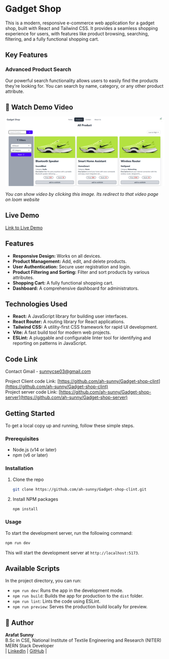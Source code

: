 # Gadget Shop

This is a modern, responsive e-commerce web application for a gadget shop, built with React and Tailwind CSS. It provides a seamless shopping experience for users, with features like product browsing, searching, filtering, and a fully functional shopping cart.

## Key Features

### Advanced Product Search

Our powerful search functionality allows users to easily find the products they're looking for. You can search by name, category, or any other product attribute.


<!-- ![Product Search Feature](./src/assets/image.png) -->


## 🎥 Watch Demo Video

[![Watch the video](./src/assets/image.png)](https://www.loom.com/share/7cf5d7cb91f042bcba1b6f513592d3e9)


<!-- [🎥 Watch Demo Video](./src/assets/video/Gadget%20Shop%20Searching%20Feature%20.mp4) -->


*You can show video by clicking this image. Its redirect to that video page on loom website*

## Live Demo

[Link to Live Demo](https://gadget-shop-4242.web.app/)

## Features

- **Responsive Design:** Works on all devices.
- **Product Management:** Add, edit, and delete products.
- **User Authentication:** Secure user registration and login.
- **Product Filtering and Sorting:** Filter and sort products by various attributes.
- **Shopping Cart:** A fully functional shopping cart.
- **Dashboard:** A comprehensive dashboard for administrators.

## Technologies Used

- **React:** A JavaScript library for building user interfaces.
- **React Router:** A routing library for React applications.
- **Tailwind CSS:** A utility-first CSS framework for rapid UI development.
- **Vite:** A fast build tool for modern web projects.
- **ESLint:** A pluggable and configurable linter tool for identifying and reporting on patterns in JavaScript.

## Code Link

Contact Gmail - sunnycse03@gmail.com

Project Client code Link: [https://github.com/ah-sunny/Gadget-shop-clint](https://github.com/ah-sunny/Gadget-shop-clint) 
<br>
Project server code Link: [https://github.com/ah-sunny/Gadget-shop-server](https://github.com/ah-sunny/Gadget-shop-server)



## Getting Started

To get a local copy up and running, follow these simple steps.

### Prerequisites

- Node.js (v14 or later)
- npm (v6 or later)

### Installation

1. Clone the repo
   ```sh
   git clone https://github.com/ah-sunny/Gadget-shop-clint.git
   ```
2. Install NPM packages
   ```sh
   npm install
   ```

### Usage

To start the development server, run the following command:

```sh
npm run dev
```

This will start the development server at `http://localhost:5173`.

## Available Scripts

In the project directory, you can run:

- `npm run dev`: Runs the app in the development mode.
- `npm run build`: Builds the app for production to the `dist` folder.
- `npm run lint`: Lints the code using ESLint.
- `npm run preview`: Serves the production build locally for preview.

## 👤 Author

**Arafat Sunny**  
B.Sc in CSE, National Institute of Textile Engineering and Research (NITER)  
MERN Stack Developer <br/>
| [LinkedIn](https://www.linkedin.com/in/-sunny) | [GitHub](https://github.com/ah-sunny) |
